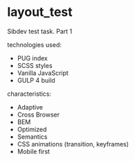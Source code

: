 # layout_test
Sibdev test task. Part 1

technologies used:
  * PUG index
  * SCSS styles
  * Vanilla JavaScript
  * GULP 4 build

characteristics:
  * Adaptive
  * Cross Browser
  * BEM
  * Optimized
  * Semantics
  * CSS animations (transition, keyframes)
  * Mobile first
